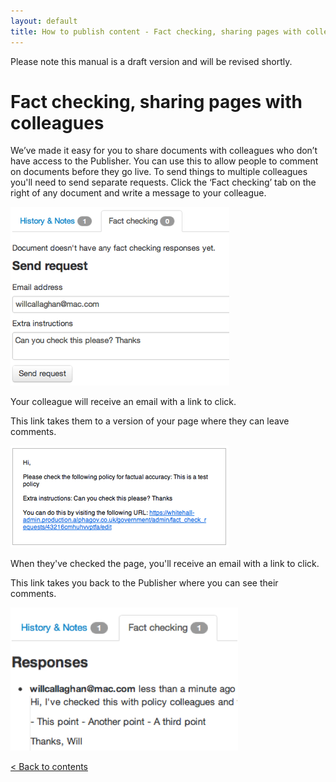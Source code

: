 ```yaml
---
layout: default
title: How to publish content - Fact checking, sharing pages with colleagues
---
```


Please note this manual is a draft version and will be revised shortly.

# Fact checking, sharing pages with colleagues

We’ve made it easy for you to share documents with colleagues who don’t have access to the Publisher. You can use this to allow people to comment on documents before they go live. To send things to multiple colleagues you'll need to send separate requests.
Click the ‘Fact checking’ tab on the right of any document and write a message to your colleague.

![Fact checking 1](fact-checking-1.png)

Your colleague will receive an email with a link to click.

This link takes them to a version of your page where they can leave comments.

![Fact checking 2](fact-checking-2.png)

When they've checked the page, you'll receive an email with a link to click. 

This link takes you back to the Publisher where you can see their comments.

![Fact checking 3](fact-checking-3.png)

[< Back to contents](http://alphagov.github.io/inside-government-admin-guide)
